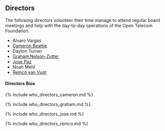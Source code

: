 ## Directors ##

The following directors volunteer their time manage to attend regular board meetings and help with the day-to-day operations of the Open Telecom Foundation.

* Alvaro Vargas
* [Cameron Beattie](#who_directors_cameron)
* Dayton Turner
* [Graham Nelson-Zutter](#who_directors_graham)
* [Jose Paz](#who_directors_jose)
* Noah Mehl
* [Remco van Vugt](#who_directors_remco)



#### Directors Bios ####

<a name="who_directors_cameron"></a>
{% include who_directors_cameron.md %}


<a name="who_directors_graham"></a>
{% include who_directors_graham.md %}

<a name="who_directors_jose"></a>
{% include who_directors_jose.md %}

<a name="who_directors_remco"></a>
{% include who_directors_remco.md %}
